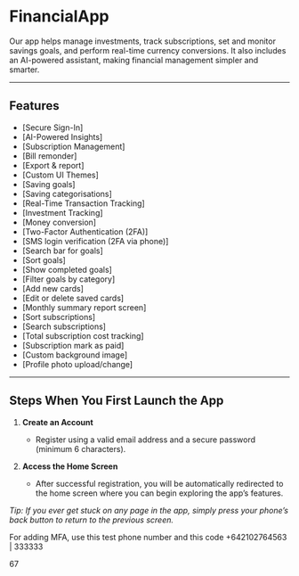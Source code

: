 # FinancialApp 

Our app helps manage investments, track subscriptions, set and monitor savings goals, and perform real-time currency conversions. It also includes an AI-powered assistant, making financial management simpler and smarter.

---

##  Features
- [Secure Sign-In] 
- [AI-Powered Insights] 
- [Subscription Management] 
- [Bill remonder] 
- [Export & report] 
- [Custom UI Themes]
- [Saving goals]
- [Saving categorisations]
- [Real-Time Transaction Tracking]
- [Investment Tracking]
- [Money conversion]
- [Two-Factor Authentication (2FA)]
- [SMS login verification (2FA via phone)]
- [Search bar for goals]
- [Sort goals]
- [Show completed goals]
- [Filter goals by category]
- [Add new cards]
- [Edit or delete saved cards]
- [Monthly summary report screen]
- [Sort subscriptions]
- [Search subscriptions]
- [Total subscription cost tracking]
- [Subscription mark as paid]
- [Custom background image]
- [Profile photo upload/change]
---

## Steps When You First Launch the App

1. **Create an Account**  
   - Register using a valid email address and a secure password (minimum 6 characters).  

2. **Access the Home Screen**  
   - After successful registration, you will be automatically redirected to the home screen where you can begin exploring the app’s features.  


 *Tip: If you ever get stuck on any page in the app, simply press your phone’s back button to return to the previous screen.*  

 For adding MFA, use this test phone number and this code
 +642102764563 |	333333





67

